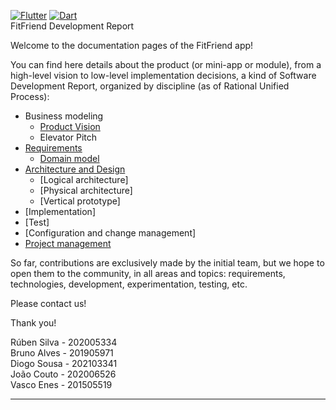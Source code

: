 [![Flutter][flutter-image]][flutter-url]
[![Dart][dart-image]][dart-url]  
FitFriend Development Report

Welcome to the documentation pages of the FitFriend app!

You can find here details about the product (or mini-app or module), from a high-level vision to low-level implementation decisions, a kind of Software Development Report, organized by discipline (as of Rational Unified Process): 

* Business modeling 
  * [Product Vision](https://github.com/FEUP-LEIC-ES-2022-23/2LEIC01T2/blob/main/docs/ProductVision.md)
  * Elevator Pitch
* [Requirements](https://github.com/FEUP-LEIC-ES-2022-23/2LEIC01T2/blob/main/docs/requirements.md)
  * [Domain model](https://github.com/FEUP-LEIC-ES-2022-23/2LEIC01T2/blob/main/docs/requirements.md#Domain-model)
* [Architecture and Design](https://github.com/FEUP-LEIC-ES-2022-23/2LEIC01T2/blob/main/docs/ArchitectureAndDesign.md)
  * [Logical architecture]
  * [Physical architecture]
  * [Vertical prototype]
* [Implementation]
* [Test]
* [Configuration and change management]
* [Project management](https://github.com/FEUP-LEIC-ES-2022-23/2LEIC01T2/blob/main/docs/ProjectManagement.md)

So far, contributions are exclusively made by the initial team, but we hope to open them to the community, in all areas and topics: requirements, technologies, development, experimentation, testing, etc.

Please contact us! 

Thank you!

Rúben Silva - 202005334  
Bruno Alves - 201905971  
Diogo Sousa - 202103341  
João Couto - 202006526  
Vasco Enes - 201505519  

---

[flutter-image]: https://img.shields.io/badge/flutter-3.7.6-blue.svg
[flutter-url]: https://flutter.dev/
[dart-image]: https://img.shields.io/badge/dart-2.19.3-40c4ff.svg
[dart-url]: https://dart.dev/
